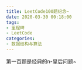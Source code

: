```yaml
---
title: LeetCode100题纪念~
date: 2020-03-30 00:18:00
tags: 
- 里程碑
- LeetCode
categories:
- 数据结构与算法
---
```

第一百题是经典的n-皇后问题~
<!--more-->
<img src="https://image.hihia.top/Screenshot/image-20210104144736978.png" alt="" style="zoom: 50%;" />